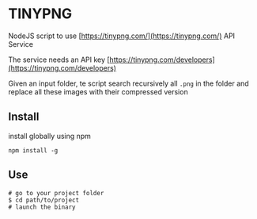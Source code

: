 TINYPNG
================================================================

NodeJS script to use [https://tinypng.com/](https://tinypng.com/) API Service

The service needs an API key [https://tinypng.com/developers](https://tinypng.com/developers)

Given an input folder, te script search recursively all `.png` in the folder and replace
all these images with their compressed version


Install
----------------------------------------------------------------

install globally using npm

    npm install -g


Use
----------------------------------------------------------------

    # go to your project folder
    $ cd path/to/project
    # launch the binary